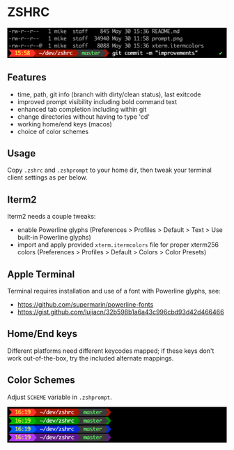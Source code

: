 # ZSHRC

![prompt example](prompt.png)

## Features

* time, path, git info (branch with dirty/clean status), last exitcode
* improved prompt visibility including bold command text
* enhanced tab completion including within git
* change directories without having to type 'cd'
* working home/end keys (macos)
* choice of color schemes

## Usage

Copy `.zshrc` and `.zshprompt` to your home dir, then tweak your terminal client settings as per below.

## Iterm2

Iterm2 needs a couple tweaks:
* enable Powerline glyphs (Preferences > Profiles > Default > Text > Use built-in Powerline glyphs)
* import and apply provided `xterm.itermcolors` file for proper xterm256 colors (Preferences > Profiles > Default > Colors > Color Presets)

## Apple Terminal

Terminal requires installation and use of a font with Powerline glyphs, see:
* https://github.com/supermarin/powerline-fonts
* https://gist.github.com/lujiacn/32b598b1a6a43c996cbd93d42d466466

## Home/End keys

Different platforms need different keycodes mapped; if these keys don't work out-of-the-box, try the included alternate mappings.

## Color Schemes

Adjust `SCHEME` variable in `.zshprompt`.

![color schemes](color-schemes.png)
